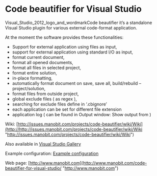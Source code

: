 # Code beautifier for Visual Studio

Visual_Studio_2012_logo_and_wordmarkCode beautifier it’s a standalone Visual Studio plugin for various external code-format application.

At the moment the software provides these functionalities:
- Support for external application using files as input,
- support for external application using standard I/O as input,
- format current document,
- format all opened documents,
- format all files in selected project,
- format entire solution,
- in-place formatting,
- automatically format document on save, save all, build/rebuild – project/solution,
- format files from outside project,
- global exclude files ( as regex ),
- searching for exclude files define in ‘.cbignore’
- each application can be set for different file extension
- application log ( can be found in Output window: Show output from )

Wiki: [http://issues.manobit.com/projects/code-beautifier/wiki/Wiki](http://http://issues.manobit.com/projects/code-beautifier/wiki/Wiki "http://issues.manobit.com/projects/code-beautifier/wiki/Wiki")

Also available in [Visual Studio Gallery](http://https://visualstudiogallery.msdn.microsoft.com/febc2d81-34bd-4324-aadb-0a942eb39d43 "Visual Studio Gallery")

Example configuration:  [Example configuration](http://www.manobit.com/download/240/ "Example configuration")

Web page: [http://www.manobit.com](http://www.manobit.com/code-beautifier-for-visual-studio/ "http://www.manobit.com")